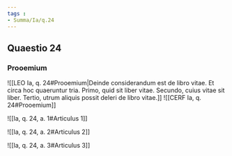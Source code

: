 ```yaml
---
tags : 
- Summa/Ia/q.24
---
```


## Quaestio 24

### Prooemium

![[LEO Ia, q. 24#Prooemium|Deinde considerandum est de libro vitae. Et circa hoc quaeruntur tria. Primo, quid sit liber vitae. Secundo, cuius vitae sit liber. Tertio, utrum aliquis possit deleri de libro vitae.]]
![[CERF Ia, q. 24#Prooemium]]

![[Ia, q. 24, a. 1#Articulus 1]]

![[Ia, q. 24, a. 2#Articulus 2]]

![[Ia, q. 24, a. 3#Articulus 3]]

